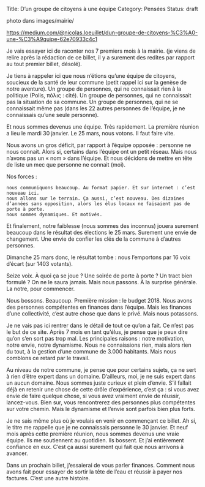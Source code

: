 Title: D’un groupe de citoyens à une équipe
Category: Pensées
Status: draft

photo dans images/mairie/

https://medium.com/@nicolas.loeuillet/dun-groupe-de-citoyens-%C3%A0-une-%C3%A9quipe-62e70933c4c1

Je vais essayer ici de raconter nos 7 premiers mois à la mairie. (je viens de relire après la rédaction de ce billet, il y a surement des redites par rapport au tout premier billet, désolé).

Je tiens à rappeler ici que nous n’étions qu’une équipe de citoyens, soucieux de la santé de leur commune (petit rappel ici sur la genèse de notre aventure). Un groupe de personnes, qui ne connaissait rien à la politique (Polis, πόλις : cité). Un groupe de personnes, qui ne connaissait pas la situation de sa commune. Un groupe de personnes, qui ne se connaissait même pas (dans les 22 autres personnes de l’équipe, je ne connaissais qu’une seule personne).

Et nous sommes devenus une équipe. Très rapidement. La première réunion a lieu le mardi 30 janvier. Le 25 mars, nous votons. Il faut faire vite.

Nous avons un gros déficit, par rapport à l’équipe opposée : personne ne nous connait. Alors si, certains dans l’équipe ont un petit réseau. Mais nous n’avons pas un « nom » dans l’équipe. Et nous décidons de mettre en tête de liste un mec que personne ne connait (moi).


Nos forces :

    nous communiquons beaucoup. Au format papier. Et sur internet : c’est nouveau ici.
    nous allons sur le terrain. Ça aussi, c’est nouveau. Des dizaines d’années sans opposition, alors les élus locaux ne faisaient pas de porte à porte.
    nous sommes dynamiques. Et motivés.

Et finalement, notre faiblesse (nous sommes des inconnus) jouera surement beaucoup dans le résultat des élections le 25 mars. Surement une envie de changement. Une envie de confier les clés de la commune à d’autres personnes.

Dimanche 25 mars donc, le résultat tombe : nous l’emportons par 16 voix d’écart (sur 1403 votants).

Seize voix. À quoi ça se joue ? Une soirée de porte à porte ? Un tract bien formulé ? On ne le saura jamais. Mais nous passons. À la surprise générale. La notre, pour commencer.

Nous bossons. Beaucoup. Première mission : le budget 2018. Nous avons des personnes compétentes en finances dans l’équipe. Mais les finances d’une collectivité, c’est autre chose que dans le privé. Mais nous potassons.

Je ne vais pas ici rentrer dans le détail de tout ce qu’on a fait. Ce n’est pas le but de ce site. Après 7 mois en tant qu’élus, je pense que je peux dire qu’on s’en sort pas trop mal. Les principales raisons : notre motivation, notre envie, notre dynamisme. Nous ne connaissions rien, mais alors rien du tout, à la gestion d’une commune de 3.000 habitants. Mais nous comblons ce retard par le travail.

Au niveau de notre commune, je pense que pour certains sujets, ça ne sert à rien d’être expert dans un domaine. D’ailleurs, moi, je ne suis expert dans un aucun domaine. Nous sommes juste curieux et plein d’envie. S’il fallait déjà en retenir une chose de cette drôle d’expérience, c’est ça : si vous avez envie de faire quelque chose, si vous avez vraiment envie de réussir, lancez-vous. Bien sur, vous rencontrerez des personnes plus compétentes sur votre chemin. Mais le dynamisme et l’envie sont parfois bien plus forts.

Je ne sais même plus où je voulais en venir en commençant ce billet. Ah si, le titre me rappelle que je ne connaissais personne le 30 janvier. Et neuf mois après cette première réunion, nous sommes devenus une vraie équipe. Ils me soutiennent au quotidien. Ils bossent. Et j’ai entièrement confiance en eux. C’est ça aussi surement qui fait que nous arrivons à avancer.

Dans un prochain billet, j’essaierai de vous parler finances. Comment nous avons fait pour essayer de sortir la tête de l’eau et réussir à payer nos factures. C’est une autre histoire.

